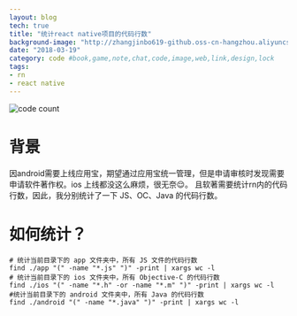 ```yaml
---
layout: blog
tech: true
title: "统计react native项目的代码行数"
background-image: "http://zhangjinbo619-github.oss-cn-hangzhou.aliyuncs.com/zhangjinbo619.github.io/code-sum.jpg"
date: "2018-03-19"
category: code #book,game,note,chat,code,image,web,link,design,lock
tags:
- rn
- react native
---
```


![code count](http://zhangjinbo619-github.oss-cn-hangzhou.aliyuncs.com/zhangjinbo619.github.io/code-sum.jpg)

# 背景
  因android需要上线应用宝，期望通过应用宝统一管理，但是申请审核时发现需要申请软件著作权。ios 上线都没这么麻烦，很无奈😌。
  且软著需要统计rn内的代码行数，因此，我分别统计了一下 JS、OC、Java 的代码行数。
# 如何统计？
```shell
# 统计当前目录下的 app 文件夹中，所有 JS 文件的代码行数
find ./app "(" -name "*.js" ")" -print | xargs wc -l
# 统计当前目录下的 ios 文件夹中，所有 Objective-C 的代码行数
find ./ios "(" -name "*.h" -or -name "*.m" ")" -print | xargs wc -l
#统计当前目录下的 android 文件夹中，所有 Java 的代码行数
find ./android "(" -name "*.java" ")" -print | xargs wc -l
```
